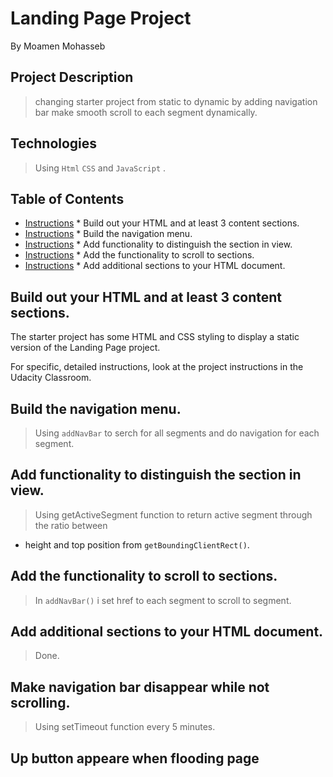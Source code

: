 # Landing Page Project
By Moamen Mohasseb

## Project Description
> changing starter project from static to dynamic by adding navigation bar
> make smooth scroll to each segment dynamically.

## Technologies
>  Using `Html` `CSS` and `JavaScript` .

## Table of Contents

* [Instructions](#Instructions) * Build out your HTML and at least 3 content sections.
* [Instructions](#Instructions) * Build the navigation menu.
* [Instructions](#Instructions) * Add functionality to distinguish the section in view.
* [Instructions](#Instructions) * Add the functionality to scroll to sections.
* [Instructions](#Instructions) * Add additional sections to your HTML document.



## Build out your HTML and at least 3 content sections.
The starter project has some HTML and CSS styling to display a static version of the Landing Page project. 

For specific, detailed instructions, look at the project instructions in the Udacity Classroom.
## Build the navigation menu.
> Using `addNavBar` to serch for all segments and do navigation for each segment.

##  Add functionality to distinguish the section in view.
>  Using getActiveSegment function to return active segment through the ratio between
* height and top position from `getBoundingClientRect()`.

## Add the functionality to scroll to sections.
>  In `addNavBar()` i set href to each segment to scroll to segment.

## Add additional sections to your HTML document.
> Done.

## Make navigation bar disappear while not scrolling.
> Using setTimeout function every 5 minutes.

## Up button appeare when flooding page
